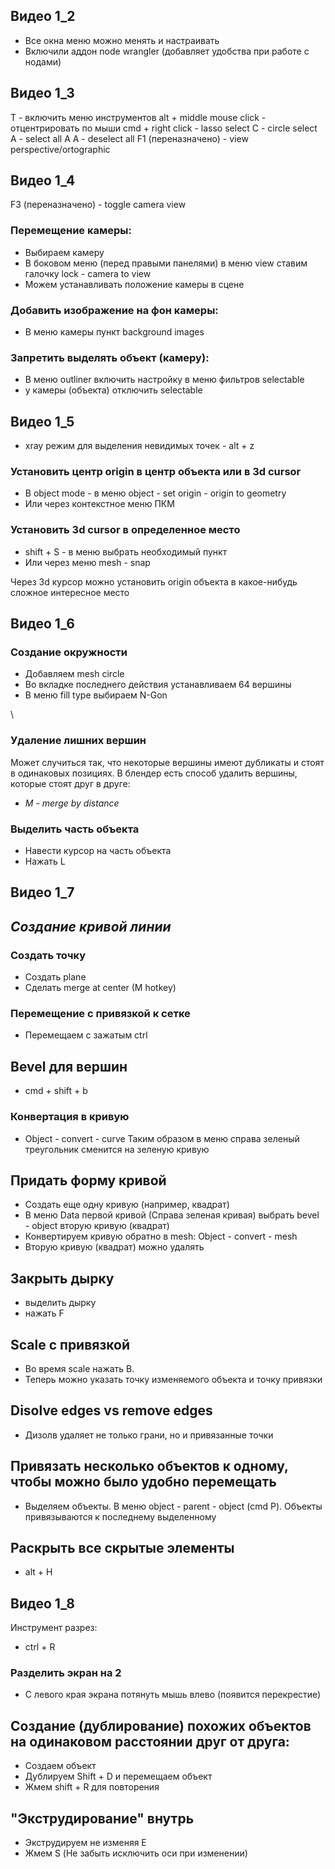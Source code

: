 
## Видео 1_2

* Все окна меню можно менять и настраивать
* Включили аддон node wrangler (добавляет удобства при работе с нодами)

## Видео 1_3
T - включить меню инструментов
alt + middle mouse click - отцентрировать по мыши
cmd + right click - lasso select
C - circle select
A - select all
A A - deselect all
F1 (переназначено) - view perspective/ortographic

## Видео 1_4
F3 (переназначено) - toggle camera view
### Перемещение камеры:
* Выбираем камеру
* В боковом меню (перед правыми панелями) в меню view ставим галочку lock - camera to view
* Можем устанавливать положение камеры в сцене

### Добавить изображение на фон камеры:
* В меню камеры пункт background images

### Запретить выделять объект (камеру):
* В меню outliner включить настройку в меню фильтров selectable
* у камеры (объекта) отключить selectable

## Видео 1_5
* xray режим для выделения невидимых точек - alt + z
### Установить центр origin в центр объекта или в 3d cursor
* В object mode - в меню object - set origin - origin to geometry
* Или через контекстное меню ПКМ

###  Установить 3d cursor в определенное место
* shift + S - в меню выбрать необходимый пункт
* Или через меню mesh - snap

Через 3d курсор можно установить origin объекта в какое-нибудь сложное интересное место


## Видео 1_6

### Создание окружности
* Добавляем mesh circle
* Во вкладке последнего действия устанавливаем 64 вершины
* В меню fill type выбираем N-Gon

\
### Удаление лишних вершин

Может случиться так, что некоторые вершины имеют дубликаты и стоят в одинаковых позициях. В блендер есть способ удалить вершины, которые стоят друг в друге:

* _M - merge by distance_

### Выделить часть объекта
* Навести курсор на часть объекта
* Нажать L

## Видео 1_7

## _Создание кривой линии_

### Создать точку
* Создать plane
* Сделать merge at center (M hotkey)

### Перемещение с привязкой к сетке
* Перемещаем с зажатым ctrl

## Bevel для вершин
* cmd + shift + b

### Конвертация в кривую

* Object - convert - curve
Таким образом в меню справа зеленый треугольник сменится на зеленую кривую

## Придать форму кривой
* Создать еще одну кривую (например, квадрат)
* В меню Data первой кривой (Справа зеленая кривая) выбрать bevel - object вторую кривую (квадрат)
* Конвертируем кривую обратно в mesh: Object - convert - mesh
* Вторую кривую (квадрат) можно удалять

## Закрыть дырку
* выделить дырку
* нажать F

## Scale с привязкой
* Во время scale нажать B.
* Теперь можно указать точку изменяемого объекта и точку привязки

## Disolve edges vs remove edges
* Дизолв удаляет не только грани, но и привязанные точки

## Привязать несколько объектов к одному, чтобы можно было удобно перемещать

* Выделяем объекты. В меню object - parent - object (cmd P). Объекты привязываются к последнему выделенному

## Раскрыть все скрытые элементы
* alt + H

## Видео 1_8

Инструмент разрез:
* ctrl + R

### Разделить экран на 2
* С левого края экрана потянуть мышь влево (появится перекрестие)

## Создание (дублирование) похожих объектов на одинаковом расстоянии друг от друга:

* Создаем объект
* Дублируем Shift + D и перемещаем объект
* Жмем shift + R для повторения

## "Экструдирование" внутрь
* Экструдируем не изменяя E
* Жмем S (Не забыть исключить оси при изменении)